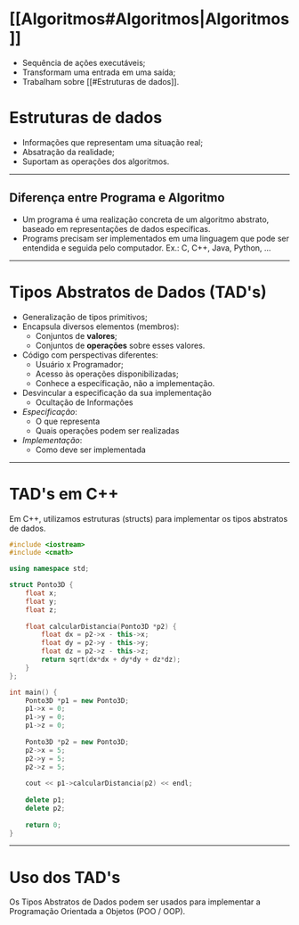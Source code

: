 # [[Algoritmos#Algoritmos|Algoritmos]]
+ Sequência de ações executáveis;
+ Transformam uma entrada em uma saída;
+ Trabalham sobre [[#Estruturas de dados]].

# Estruturas de dados
+ Informações que representam uma situação real;
+ Absatração da realidade;
+ Suportam as operações dos algoritmos.

---
## Diferença entre Programa e Algoritmo
+ Um programa é uma realização concreta de um algoritmo abstrato, baseado em representações de dados específicas.
+ Programs precisam ser implementados em uma linguagem que pode ser entendida e seguida pelo computador. Ex.: C, C++, Java, Python, ...

---
# Tipos Abstratos de Dados (TAD's)
+ Generalização de tipos primitivos;
+ Encapsula diversos elementos (membros):
	+ Conjuntos de **valores**;
	+ Conjuntos de **operações** sobre esses valores.
+ Código com perspectivas diferentes:
	+ Usuário x Programador;
	+ Acesso às operações disponibilizadas;
	+ Conhece a específicação, não a implementação.
+ Desvincular a especificação da sua implementação
	+ Ocultação de Informações
+ *Especificação*:
	+ O que representa
	+ Quais operações podem ser realizadas
+ *Implementação*:
	+ Como deve ser implementada

---
# TAD's em C++
Em C++, utilizamos estruturas (structs) para implementar os tipos abstratos de dados.

```Cpp
#include <iostream>
#include <cmath>

using namespace std;

struct Ponto3D {
	float x;
	float y;
	float z;
	
	float calcularDistancia(Ponto3D *p2) {
		float dx = p2->x - this->x;
		float dy = p2->y - this->y;
		float dz = p2->z - this->z;
		return sqrt(dx*dx + dy*dy + dz*dz);
	}
};

int main() {
	Ponto3D *p1 = new Ponto3D;
	p1->x = 0;
	p1->y = 0;
	p1->z = 0;
	
	Ponto3D *p2 = new Ponto3D;
	p2->x = 5;
	p2->y = 5;
	p2->z = 5;
	
	cout << p1->calcularDistancia(p2) << endl;
	
	delete p1;
	delete p2;
	
	return 0;
}
```

---
# Uso dos TAD's
Os Tipos Abstratos de Dados podem ser usados para implementar a Programação Orientada a Objetos (POO / OOP).
